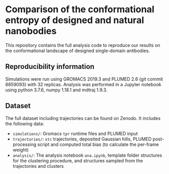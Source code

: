 Comparison of the conformational entropy of designed and natural nanobodies
===========================================================================

This repository contains the full analysis code to reproduce our results on the conformational landscape of designed single-domain antibodies.

Reproducibility information
---------------------------
Simulations were run using GROMACS 2019.3 and PLUMED 2.6 (git commit 8859093) with 32 replicas. Analysis was performed in a Jupyter notebook using python 3.7.6, numpy 1.18.1 and mdtraj 1.9.3.

Dataset
-------
The full dataset including trajectories can be found on Zenodo. It includes the following data:

- `simulations/`: Gromacs `tpr` runtime files and PLUMED input
- `trajectories/`: `xtc` trajectories, deposited Gaussian hills, PLUMED post-processing script and computed total bias (to calculate the per-frame weight)
- `analysis/`: The analysis notebook `ana.ipynb`, template folder structures for the clustering procedure, and structures sampled from the trajectories and clusters
